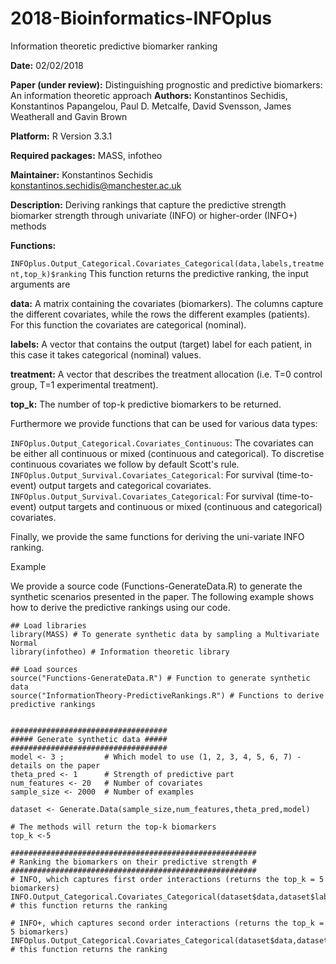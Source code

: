 # 2018-Bioinformatics-INFOplus
 
Information theoretic predictive biomarker ranking 

**Date:** 02/02/2018

**Paper (under review):** Distinguishing prognostic and predictive biomarkers: An information theoretic approach 
**Authors:** Konstantinos Sechidis, Konstantinos Papangelou, Paul D. Metcalfe, David Svensson, James Weatherall and Gavin Brown

**Platform:** R Version 3.3.1

**Required packages:** MASS, infotheo

**Maintainer:** Konstantinos Sechidis konstantinos.sechidis@manchester.ac.uk

**Description:** Deriving rankings that capture the predictive strength biomarker strength through univariate (INFO) or higher-order (INFO+) methods

**Functions:**

```INFOplus.Output_Categorical.Covariates_Categorical(data,labels,treatment,top_k)$ranking``` 
This function returns the predictive ranking, the input arguments are

**data:** A matrix containing the covariates (biomarkers). The columns capture the different covariates, while the rows the different examples (patients). For this function the covariates are categorical (nominal).

**labels:** A vector that contains the output (target) label for each patient, in this case it takes categorical (nominal) values.

**treatment:** A vector that describes the treatment allocation (i.e. T=0 control group, T=1 experimental treatment).

**top_k:** The number of top-k predictive biomarkers to be returned.

Furthermore we provide functions that can be used for various data types:

```INFOplus.Output_Categorical.Covariates_Continuous```:  The covariates can be either all continuous or mixed (continuous and categorical). To discretise continuous covariates we follow by default Scott's rule.
```INFOplus.Output_Survival.Covariates_Categorical```: For survival (time-to-event) output targets and categorical covariates.
```INFOplus.Output_Survival.Covariates_Categorical```: For survival (time-to-event) output targets and continuous or mixed (continuous and categorical) covariates.
 
Finally, we provide the same functions for deriving the uni-variate INFO ranking.


Example

We provide a source code (Functions-GenerateData.R) to generate the synthetic scenarios presented in the paper. The following example shows how to derive the predictive rankings using our code.

```
## Load libraries
library(MASS) # To generate synthetic data by sampling a Multivariate Normal
library(infotheo) # Information theoretic library  
 
## Load sources
source("Functions-GenerateData.R") # Function to generate synthetic data
source("InformationTheory-PredictiveRankings.R") # Functions to derive predictive rankings


###################################
##### Generate synthetic data #####
###################################
model <- 3 ;         # Which model to use (1, 2, 3, 4, 5, 6, 7) - details on the paper
theta_pred <- 1      # Strength of predictive part
num_features <- 20   # Number of covariates
sample_size <- 2000  # Number of examples

dataset <- Generate.Data(sample_size,num_features,theta_pred,model)
    
# The methods will return the top-k biomarkers
top_k <-5

####################################################### 
# Ranking the biomarkers on their predictive strength #
#######################################################
# INFO, which captures first order interactions (returns the top_k = 5 biomarkers)
INFO.Output_Categorical.Covariates_Categorical(dataset$data,dataset$labels,dataset$treatment)$ranking[1:top_k] # this function returns the ranking

# INFO+, which captures second order interactions (returns the top_k = 5 biomarkers)
INFOplus.Output_Categorical.Covariates_Categorical(dataset$data,dataset$labels,dataset$treatment,top_k)$ranking # this function returns the ranking


```
